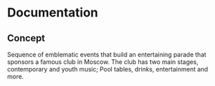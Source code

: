 # Documentation
## Concept
Sequence of emblematic events that build an entertaining parade that sponsors a famous club in Moscow. The club has two main stages, contemporary and youth music; Pool tables, drinks, entertainment and more.